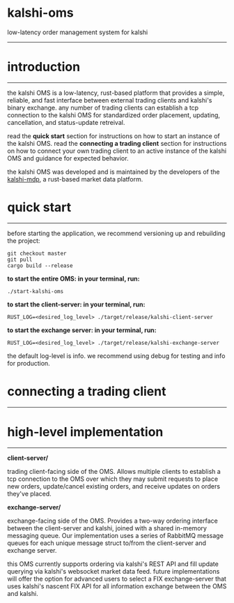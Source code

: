 # kalshi-oms
low-latency order management system for kalshi
_____________

# introduction
_____________

the kalshi OMS is a low-latency, rust-based platform that provides a simple, reliable, and fast interface between external trading clients and kalshi's binary exchange. any number of trading clients can establish a tcp connection to the kalshi OMS for standardized order placement, updating, cancellation, and status-update retreival.

read the **quick start** section for instructions on how to start an instance of the kalshi OMS. read the **connecting a trading client** section for instructions on how to connect your own trading client to an active instance of the kalshi OMS and guidance for expected behavior.

the kalshi OMS was developed and is maintained by the developers of the [kalshi-mdp](https://github.com/rothcharlie1/kalshi-mdp), a rust-based market data platform.

# quick start
_____________

before starting the application, we recommend versioning up and rebuilding the project:
```
git checkout master
git pull
cargo build --release
```

**to start the entire OMS: in your terminal, run:**
```
./start-kalshi-oms
```

**to start the client-server: in your terminal, run:**

```
RUST_LOG=<desired_log_level> ./target/release/kalshi-client-server
```

**to start the exchange server: in your terminal, run:**
```
RUST_LOG=<desired_log_level> ./target/release/kalshi-exchange-server
```

the default log-level is info. we recommend using debug for testing and info for production.

# connecting a trading client
_____________

# high-level implementation
_____________

**client-server/**

trading client-facing side of the OMS. Allows multiple clients to establish a tcp connection to the OMS over which they may submit requests to place new orders, update/cancel existing orders, and receive updates on orders they've placed.

**exchange-server/**

exchange-facing side of the OMS. Provides a two-way ordering interface between the client-server and kalshi, joined with a shared in-memory messaging queue. Our implementation uses a series of RabbitMQ message queues for each unique message struct to/from the client-server and exchange server.

this OMS currently supports ordering via kalshi's REST API and fill update querying via kalshi's websocket market data feed. future implementations will offer the option for advanced users to select a FIX exchange-server that uses kalshi's nascent FIX API for all information exchange between the OMS and kalshi.